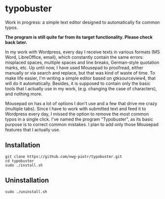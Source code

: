 # typobuster
Work in progress: a simple text editor designed to automatically fix common typos.

**The program is still quite far from its target functionality. Please check back later.**

In my work with Wordpress, every day I receive texts in various formats (MS Word, LibreOffice, email), which constantly 
contain the same errors: misplaced spaces, multiple spaces and line breaks, German-style quotation marks, etc. 
Up until now, I have used Mousepad to proofread, either manually or via search and replace, but that was kind of 
waste of time. To make life easier, I'm writing a simple editor based on gtksourceview4, that will do it automatically. 
Besides, it is supposed to contain only the basic tools that I actually use in my work, (e.g. changing the case of 
characters), and nothing more.

Mousepad on has a lot of options I don't use and a few that drive me crazy (multiple tabs). Since I have to work 
with submitted text and feed it to Wordpress every day, I missed the option to remove the most common typos in 
a single click. I've named the program "Typobuster", as its basic purpose is to correct common mistakes. 
I plan to add only those Mousepad features that I actually use.

## Installation

```
git clone https://github.com/nwg-piotr/typobuster.git
cd typobuster
sudo ./install.sh
```

## Uninstallation

`sudo ./uninstall.sh`